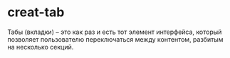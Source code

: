 # creat-tab
Табы (вкладки) – это как раз и есть тот элемент интерфейса, который позволяет пользователю переключаться между контентом, разбитым на несколько секций.
